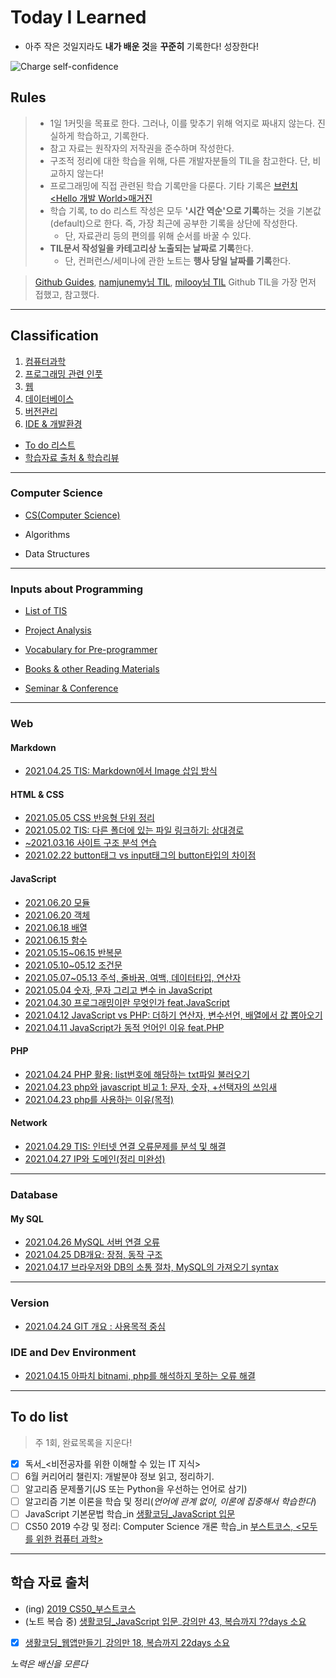 # Today I Learned

* 아주 작은 것일지라도 **내가 배운 것**을 **꾸준히** 기록한다! 성장한다!

![Charge self-confidence](https://media.giphy.com/media/E72zBwfDfxRwLu5vbB/giphy.gif)

## Rules

> * 1일 1커밋을 목표로 한다. 그러나, 이를 맞추기 위해 억지로 짜내지 않는다. 진실하게 학습하고, 기록한다.
> * 참고 자료는 원작자의 저작권을 준수하며 작성한다. <!--(내용 언급이 아닌 링크 작성은 가능한것인지? 알아볼 것)-->
> * 구조적 정리에 대한 학습을 위해, 다른 개발자분들의 TIL을 참고한다. 단, 비교하지 않는다!
> * 프로그래밍에 직접 관련된 학습 기록만을 다룬다. 기타 기록은 [브런치 <Hello 개발 World>매거진](https://brunch.co.kr/magazine/this)
> * 학습 기록, to do 리스트 작성은 모두 **'시간 역순'으로 기록**하는 것을 기본값(default)으로 한다. 즉, 가장 최근에 공부한 기록을 상단에 작성한다.
>   * 단, 자료관리 등의 편의를 위해 순서를 바꿀 수 있다.
> * **TIL문서 작성일을 카테고리상 노출되는 날짜로 기록**한다.
>   * 단, 컨퍼런스/세미나에 관한 노트는 **행사 당일 날짜를 기록**한다.

> [Github Guides](https://guides.github.com/features/mastering-markdown/),
> [namjunemy님 TIL](https://github.com/namjunemy/TIL#readme),
> [milooy님 TIL](https://github.com/milooy/TIL) Github TIL을 가장 먼저 접했고, 참고했다.
----

## Classification

1. [컴퓨터과학](#computer-science)
2. [프로그래밍 관련 인풋](#inputs-about-programming)
3. [웹](#web)
4. [데이터베이스](#database)
5. [버전관리](#version)
6. [IDE & 개발환경](#ide-and-dev-environment)
* [To do 리스트](#to-do-list)
* [학습자료 출처 & 학습리뷰](#학습-자료-출처)

----
<!--TIS 또는 트러블슈팅 카테고리 만들기_트러블슈팅 내용을 각 학습노트에 적더라도, 해결한 문제의 제목과 해결방식을 요약해서 따로 정리해두는 리스트 필요! 이 카테고리가 바로 그 리스트! / 학습내용과 트러블슈팅을 따로 구분하여, 후에 참고하기 편리하게 하기 위해서다.-->
### Computer Science

* [CS(Computer Science)](https://github.com/ShinAhYoung21/TIL/blob/main/CS50/CS50_0.md)

* Algorithms

* Data Structures
----
### Inputs about Programming

* [List of TIS](https://github.com/ShinAhYoung21/TIL/blob/main/category_list/tisList.md)

* [Project Analysis](https://github.com/ShinAhYoung21/TIL/blob/main/pjt_analysis/pjt_0_careerly.md)

* [Vocabulary for Pre-programmer](https://github.com/ShinAhYoung21/TIL/blob/main/category_list/voca.md)

* [Books & other Reading Materials](https://github.com/ShinAhYoung21/TIL/blob/main/category_list/readings.md)

* [Seminar & Conference](https://github.com/ShinAhYoung21/TIL/blob/main/Seminar/seminar.md)

----
### Web

#### Markdown

* [2021.04.25 TIS: Markdown에서 Image 삽입 방식](https://github.com/ShinAhYoung21/TIL/blob/main/Markdown/md_1.md)

#### HTML & CSS

* [2021.05.05 CSS 반응형 단위 정리](https://github.com/ShinAhYoung21/TIL/blob/main/HTML&CSS/css_1_resp.md)
* [2021.05.02 TIS: 다른 폴더에 있는 파일 링크하기: 상대경로](https://github.com/ShinAhYoung21/TIL/blob/main/HTML&CSS/html_1_path.md)
* [~2021.03.16 사이트 구조 분석 연습](https://archive-shin.tistory.com/category/TIL:%20practices/%EC%82%AC%EC%9D%B4%ED%8A%B8%20%EB%B6%84%EC%84%9D?page=1)
* [2021.02.22 button태그 vs input태그의 button타입의 차이점](https://archive-shin.tistory.com/8?category=1193426)

#### JavaScript

* [2021.06.20 모듈](https://github.com/ShinAhYoung21/TIL/blob/main/JS/js_9_module.md)
* [2021.06.20 객체](https://github.com/ShinAhYoung21/TIL/blob/main/JS/js_8_obj.md)
* [2021.06.18 배열](https://github.com/ShinAhYoung21/TIL/blob/main/JS/js_7_array.md)
* [2021.06.15 함수](https://github.com/ShinAhYoung21/TIL/blob/main/JS/js_6_function.md)
* [2021.05.15~06.15 반복문](https://github.com/ShinAhYoung21/TIL/blob/main/JS/js_5_loop.md)
* [2021.05.10~05.12 조건문](https://github.com/ShinAhYoung21/TIL/blob/main/JS/js_4_cond.md)
* [2021.05.07~05.13 주석, 줄바꿈, 여백, 데이터타입, 연산자](https://github.com/ShinAhYoung21/TIL/blob/main/JS/js_3_commentToOperator.md)
* [2021.05.04 숫자, 문자 그리고 변수 in JavaScript](https://github.com/ShinAhYoung21/TIL/blob/main/JS/js_2_numToVar.md)
* [2021.04.30 프로그래밍이란 무엇인가 feat.JavaScript](https://github.com/ShinAhYoung21/TIL/blob/main/JS/js_1.md)
* [2021.04.12 JavaScript vs PHP: 더하기 연산자, 변수선언, 배열에서 값 뽑아오기](https://archive-shin.tistory.com/52?category=1193427)
* [2021.04.11 JavaScript가 동적 언어인 이유 feat.PHP](https://archive-shin.tistory.com/51?category=1193427)

#### PHP

* [2021.04.24 PHP 활용: list번호에 해당하는 txt파일 불러오기](https://github.com/ShinAhYoung21/TIL/blob/main/PHP/php_3.md)
* [2021.04.23 php와 javascript 비교 1: 문자, 숫자, +선택자의 쓰임새](https://github.com/ShinAhYoung21/TIL/blob/main/PHP/php_2.md)
* [2021.04.23 php를 사용하는 이유(목적)](https://github.com/ShinAhYoung21/TIL/blob/main/PHP/php_1.md)

#### Network

* [2021.04.29 TIS: 인터넷 연결 오류문제를 분석 및 해결](https://github.com/ShinAhYoung21/TIL/blob/main/Network/nw_2.md)
* [2021.04.27 IP와 도메인(정리 미완성)](https://github.com/ShinAhYoung21/TIL/blob/main/Network/nw_1.md)
----
### Database

#### My SQL

* [2021.04.26 MySQL 서버 연결 오류](https://github.com/ShinAhYoung21/TIL/blob/main/DB/error_1.md)
* [2021.04.25 DB개요: 장점, 동작 구조](https://github.com/ShinAhYoung21/TIL/blob/main/DB/db_1.md)
* [2021.04.17 브라우저와 DB의 소통 절차, MySQL의 가져오기 syntax](https://archive-shin.tistory.com/59?category=1198036)
----
### Version

* [2021.04.24 GIT 개요 : 사용목적 중심](https://github.com/ShinAhYoung21/TIL/blob/main/GIT_GitHub/git_1.md)

### IDE and Dev Environment

* [2021.04.15 아파치 bitnami, php를 해석하지 못하는 오류 해결](https://archive-shin.tistory.com/57?category=1197772)
----
## To do list

> 주 1회, 완료목록을 지운다!

- [X] 독서_<비전공자를 위한 이해할 수 있는 IT 지식>
- [ ] 6월 커리어리 챌린지: 개발분야 정보 읽고, 정리하기.
- [ ] 알고리즘 문제풀기(JS 또는 Python을 우선하는 언어로 삼기)
- [ ] 알고리즘 기본 이론을 학습 및 정리(*언어에 관계 없이, 이론에 집중해서 학습한다*)
- [ ] JavaScript 기본문법 학습_in [생활코딩_JavaScript 입문](https://youtube.com/playlist?list=PLuHgQVnccGMA4uSig3hCjl7wTDeyIeZVU)
- [ ] CS50 2019 수강 및 정리: Computer Science 개론 학습_in [부스트코스, <모두를 위한 컴퓨터 과학>](https://www.boostcourse.org/cs112)
----
## 학습 자료 출처

* (ing) [2019 CS50_부스트코스](https://www.boostcourse.org/cs112)
* (노트 복습 중) [생활코딩_JavaScript 입문](https://youtube.com/playlist?list=PLuHgQVnccGMA4uSig3hCjl7wTDeyIeZVU)_[강의만 43, 복습까지 ??days 소요](https://github.com/ShinAhYoung21/TIL/blob/main/goal_result/JS_syntax.md)
* [X] [생활코딩_웹앱만들기](https://youtube.com/playlist?list=PLuHgQVnccGMAE4Sn_SYvMw5-qEADJcU-X)_[강의만 18, 복습까지 22days 소요](https://github.com/ShinAhYoung21/TIL/blob/main/goal_result/webApp.md)


*노력은 배신을 모른다*